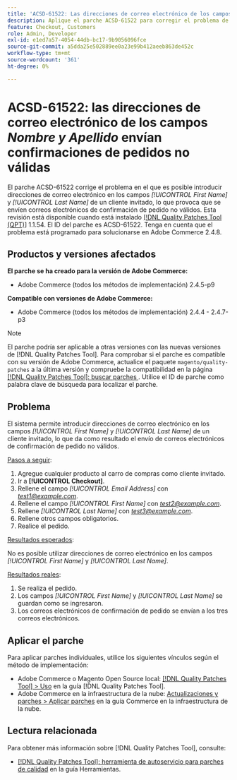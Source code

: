 ```yaml
---
title: 'ACSD-61522: Las direcciones de correo electrónico de los campos *Nombre y Apellido* envían confirmaciones de pedido no válidas'
description: Aplique el parche ACSD-61522 para corregir el problema de Adobe Commerce donde es posible introducir direcciones de correo electrónico en los campos *[!UICONTROL First Name]* y *[!UICONTROL Last Name]* de un cliente invitado, lo que provoca que se envíen correos electrónicos de confirmación de pedido no válidos.
feature: Checkout, Customers
role: Admin, Developer
exl-id: e1ed7a57-4054-44db-bc17-9b9056096fce
source-git-commit: a5dda25e502889ee0a23e99b412aeeb863de452c
workflow-type: tm+mt
source-wordcount: '361'
ht-degree: 0%

---
```


# ACSD-61522: las direcciones de correo electrónico de los campos *Nombre y Apellido* envían confirmaciones de pedidos no válidas

El parche ACSD-61522 corrige el problema en el que es posible introducir direcciones de correo electrónico en los campos *[!UICONTROL First Name]* y *[!UICONTROL Last Name]* de un cliente invitado, lo que provoca que se envíen correos electrónicos de confirmación de pedido no válidos. Esta revisión está disponible cuando está instalado [[!DNL Quality Patches Tool (QPT)]](/help/tools/quality-patches-tool/quality-patches-tool-to-self-serve-quality-patches.md) 1.1.54. El ID del parche es ACSD-61522. Tenga en cuenta que el problema está programado para solucionarse en Adobe Commerce 2.4.8.

## Productos y versiones afectados

**El parche se ha creado para la versión de Adobe Commerce:**

* Adobe Commerce (todos los métodos de implementación) 2.4.5-p9

**Compatible con versiones de Adobe Commerce:**

* Adobe Commerce (todos los métodos de implementación) 2.4.4 - 2.4.7-p3

>[!NOTE]
>
>El parche podría ser aplicable a otras versiones con las nuevas versiones de [!DNL Quality Patches Tool]. Para comprobar si el parche es compatible con su versión de Adobe Commerce, actualice el paquete `magento/quality-patches` a la última versión y compruebe la compatibilidad en la página [[!DNL Quality Patches Tool]: buscar parches ](https://experienceleague.adobe.com/tools/commerce-quality-patches/index.html). Utilice el ID de parche como palabra clave de búsqueda para localizar el parche.

## Problema

El sistema permite introducir direcciones de correo electrónico en los campos *[!UICONTROL First Name]* y *[!UICONTROL Last Name]* de un cliente invitado, lo que da como resultado el envío de correos electrónicos de confirmación de pedido no válidos.

<u>Pasos a seguir</u>:

1. Agregue cualquier producto al carro de compras como cliente invitado.
1. Ir a **[!UICONTROL Checkout]**.
1. Rellene el campo *[!UICONTROL Email Address]* con *test1@example.com*.
1. Rellene el campo *[!UICONTROL First Name]* con *<test2@example.com>*.
1. Rellene *[!UICONTROL Last Name]* con *<test3@example.com>*.
1. Rellene otros campos obligatorios.
1. Realice el pedido.

<u>Resultados esperados</u>:

No es posible utilizar direcciones de correo electrónico en los campos *[!UICONTROL First Name]* y *[!UICONTROL Last Name]*.

<u>Resultados reales</u>:

1. Se realiza el pedido.
1. Los campos *[!UICONTROL First Name]* y *[!UICONTROL Last Name]* se guardan como se ingresaron.
1. Los correos electrónicos de confirmación de pedido se envían a los tres correos electrónicos.

## Aplicar el parche

Para aplicar parches individuales, utilice los siguientes vínculos según el método de implementación:

* Adobe Commerce o Magento Open Source local: [[!DNL Quality Patches Tool] > Uso](/help/tools/quality-patches-tool/usage.md) en la guía [!DNL Quality Patches Tool].
* Adobe Commerce en la infraestructura de la nube: [Actualizaciones y parches > Aplicar parches](https://experienceleague.adobe.com/docs/commerce-cloud-service/user-guide/develop/upgrade/apply-patches.html) en la guía Commerce en la infraestructura de la nube.

## Lectura relacionada

Para obtener más información sobre [!DNL Quality Patches Tool], consulte:

* [[!DNL Quality Patches Tool]: herramienta de autoservicio para parches de calidad](/help/tools/quality-patches-tool/quality-patches-tool-to-self-serve-quality-patches.md) en la guía Herramientas.
